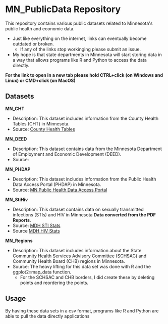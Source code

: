 # MN_PublicData Repository

This repository contains various public datasets related to Minnesota's public health and economic data.
   - Just like everything on the internet, links can eventually become outdated or broken.
      - If any of the links stop workinging please submit an issue. 
   - My hope is that state departments in Minnesota will start storing data in a way that allows programs like R and Python to access the data directly.

**For the link to open in a new tab please hold CTRL+click (on Windows and Linux) or CMD+click (on MacOS)**  

## Datasets

**MN_CHT**
   - Description: This dataset includes information from the County Health Tables (CHT) in Minnesota.
   - Source: [County Health Tables](https://www.health.state.mn.us/data/mchs/genstats/countytables/index.html#:~:text=The%20county%20health%20tables%20are%20a%20compilation%20of%20public%20health)

**MN_DEED**
   - Description: This dataset contains data from the Minnesota Department of Employment and Economic Development (DEED).
   - Source: 

**MN_PHDAP**
   - Description: This dataset includes information from the Public Health Data Access Portal (PHDAP) in Minnesota.
   - Source: [MN Public Health Data Access Portal](https://data.web.health.state.mn.us/web/mndata)

**MN_StiHiv**
   - Description: This dataset contains data on sexually transmitted infections (STIs) and HIV in Minnesota **Data converted from the PDF Reports**.
   - Source: [MDH STI Stats](https://www.health.state.mn.us/diseases/stds/stats/index.html)
   - Source [MDH HIV Stats](https://www.health.state.mn.us/diseases/hiv/stats/index.html)

**MN_Regions**
   - Description: This dataset includes information about the State Community Health Services Advisory Committee (SCHSAC) and Community Health Board (CHB) regions in Minnesota.
   - Source: The heavy lifting for this data set was done with R and the ggplot2::map_data function.
      - For the SCHSAC and CHB borders, I did create these by deleting points and reordering the points.
     
## Usage

By having these data sets in a csv format, programs like R and Python are able to pull the data directly applications


